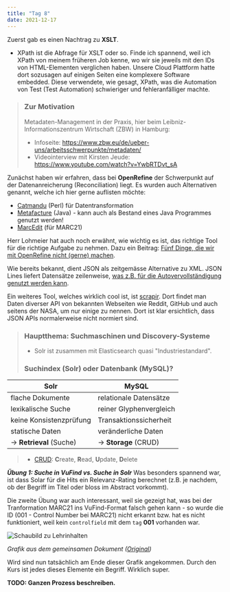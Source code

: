 ```yaml
---
title: "Tag 8"
date: 2021-12-17
---
```


Zuerst gab es einen Nachtrag zu **XSLT**. 

- XPath ist die Abfrage für XSLT oder so. Finde ich spannend, weil ich XPath von meinem früheren Job kenne, wo wir sie jeweils mit den IDs von HTML-Elementen verglichen haben. Unsere Cloud Plattform hatte dort sozusagen auf einigen Seiten eine komplexere Software embedded. Diese verwendete, wie gesagt, XPath, was die Automation von Test (Test Automation) schwieriger und fehleranfälliger machte.

> ### Zur Motivation  
> 
> Metadaten-Management in der Praxis, hier beim Leibniz-Informationszentrum Wirtschaft (ZBW) in Hamburg:
> * Infoseite: <https://www.zbw.eu/de/ueber-uns/arbeitsschwerpunkte/metadaten/>
> * Videointerview mit Kirsten Jeude: <https://www.youtube.com/watch?v=YwbRTDvt_sA>

Zunächst haben wir erfahren, dass bei **OpenRefine** der Schwerpunkt auf der Datenanreicherung (Reconciliation) liegt. Es wurden auch Alternativen genannt, welche ich hier gerne auflisten möchte:

* [Catmandu](https://librecat.org) (Perl) für Datentransformation
* [Metafacture](https://github.com/metafacture/metafacture-core) (Java) - kann auch als Bestand eines Java Programmes genutzt werden!
* [MarcEdit](https://marcedit.reeset.net) (für MARC21)

Herr Lohmeier hat auch noch erwähnt, wie wichtig es ist, das richtige Tool für die richtige Aufgabe zu nehmen. Dazu ein Beitrag: [Fünf Dinge, die wir mit OpenRefine nicht (gerne) machen](https://fdmlab.landesarchiv-bw.de/post/2021-09-fuenf-dinge-die-wir-mit-openrefine-nicht-machen/).

Wie bereits bekannt, dient JSON als zeitgemässe Alternative zu XML. JSON Lines liefert Datensätze zeilenweise, [was z.B. für die Autovervollständigung genutzt werden kann](https://lobid.org/gnd/api#buld_downloads).

Ein weiteres Tool, welches wirklich cool ist, ist [scrapir](https://scrapir.org/). Dort findet man Daten diverser API von bekannten Webseiten wie Reddit, GitHub und auch seitens der NASA, um nur einige zu nennen. Dort ist klar ersichtlich, dass JSON APIs normalerweise nicht normiert sind.

> ### Hauptthema: Suchmaschinen und Discovery-Systeme
>
> * Solr ist zusammen mit Elasticsearch quasi "Industriestandard".
> ### Suchindex (Solr) oder Datenbank (MySQL)?

| Solr                     | MySQL                   |
| ------------------------ | ----------------------- |
| flache Dokumente         | relationale Datensätze  |
| lexikalische Suche       | reiner Glyphenvergleich |
| keine Konsistenzprüfung  | Transaktionssicherheit  |
| statische Daten          | veränderliche Daten     |
| -> **Retrieval** (Suche) | -> **Storage** (CRUD)   |

> * [CRUD](https://de.wikipedia.org/wiki/CRUD): **C**reate, **R**ead, **U**pdate, **D**elete

***Übung 1: Suche in VuFind vs. Suche in Solr***
Was besonders spannend war, ist dass Solar für die Hits ein Relevanz-Rating berechnet (z.B. je nachdem, ob der Begriff im Titel oder bloss im Abstract vorkommt).

Die zweite Übung war auch interessant, weil sie gezeigt hat, was bei der Tranformation MARC21 ins VuFind-Format falsch gehen kann - so wurde die ID (001 - Control Number bei MARC21) nicht erkannt bzw. hat es nicht funktioniert, weil kein ```controlfield``` mit dem ```tag``` **001** vorhanden war.

![Schaubild zu Lehrinhalten](https://github.com/lhaeller/lerntagebuch/raw/master/img/schaubild-lehrinhalte.png)

*Grafik aus dem gemeinsamen Dokument ([Original](https://github.com/felixlohmeier/bibliotheks-und-archivinformatik/raw/master/images/schaubild-lehrinhalte.png))*

Wird sind nun tatsächlich am Ende dieser Grafik angekommen. Durch den Kurs ist jedes dieses Elemente ein Begriff. Wirklich super.

**TODO: Ganzen Prozess beschreiben.**
